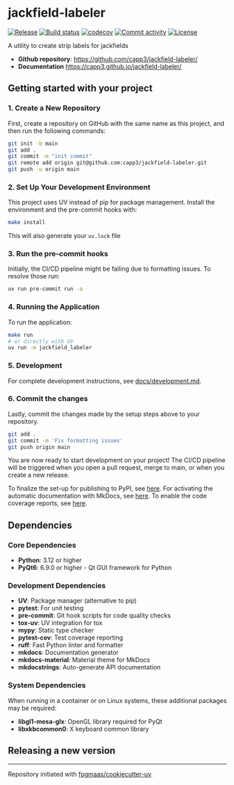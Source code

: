 # jackfield-labeler

[![Release](https://img.shields.io/github/v/release/capp3/jackfield-labeler)](https://img.shields.io/github/v/release/capp3/jackfield-labeler)
[![Build status](https://img.shields.io/github/actions/workflow/status/capp3/jackfield-labeler/main.yml?branch=main)](https://github.com/capp3/jackfield-labeler/actions/workflows/main.yml?query=branch%3Amain)
[![codecov](https://codecov.io/gh/capp3/jackfield-labeler/branch/main/graph/badge.svg)](https://codecov.io/gh/capp3/jackfield-labeler)
[![Commit activity](https://img.shields.io/github/commit-activity/m/capp3/jackfield-labeler)](https://img.shields.io/github/commit-activity/m/capp3/jackfield-labeler)
[![License](https://img.shields.io/github/license/capp3/jackfield-labeler)](https://img.shields.io/github/license/capp3/jackfield-labeler)

A utility to create strip labels for jackfields

- **Github repository**: <https://github.com/capp3/jackfield-labeler/>
- **Documentation** <https://capp3.github.io/jackfield-labeler/>

## Getting started with your project

### 1. Create a New Repository

First, create a repository on GitHub with the same name as this project, and then run the following commands:

```bash
git init -b main
git add .
git commit -m "init commit"
git remote add origin git@github.com:capp3/jackfield-labeler.git
git push -u origin main
```

### 2. Set Up Your Development Environment

This project uses UV instead of pip for package management. Install the environment and the pre-commit hooks with:

```bash
make install
```

This will also generate your `uv.lock` file

### 3. Run the pre-commit hooks

Initially, the CI/CD pipeline might be failing due to formatting issues. To resolve those run:

```bash
uv run pre-commit run -a
```

### 4. Running the Application

To run the application:

```bash
make run
# or directly with UV
uv run -m jackfield_labeler
```

### 5. Development

For complete development instructions, see [docs/development.md](docs/development.md).

### 6. Commit the changes

Lastly, commit the changes made by the setup steps above to your repository.

```bash
git add .
git commit -m 'Fix formatting issues'
git push origin main
```

You are now ready to start development on your project!
The CI/CD pipeline will be triggered when you open a pull request, merge to main, or when you create a new release.

To finalize the set-up for publishing to PyPI, see [here](https://fpgmaas.github.io/cookiecutter-uv/features/publishing/#set-up-for-pypi).
For activating the automatic documentation with MkDocs, see [here](https://fpgmaas.github.io/cookiecutter-uv/features/mkdocs/#enabling-the-documentation-on-github).
To enable the code coverage reports, see [here](https://fpgmaas.github.io/cookiecutter-uv/features/codecov/).

## Dependencies

### Core Dependencies

- **Python**: 3.12 or higher
- **PyQt6**: 6.9.0 or higher - Qt GUI framework for Python

### Development Dependencies

- **UV**: Package manager (alternative to pip)
- **pytest**: For unit testing
- **pre-commit**: Git hook scripts for code quality checks
- **tox-uv**: UV integration for tox
- **mypy**: Static type checker
- **pytest-cov**: Test coverage reporting
- **ruff**: Fast Python linter and formatter
- **mkdocs**: Documentation generator
- **mkdocs-material**: Material theme for MkDocs
- **mkdocstrings**: Auto-generate API documentation

### System Dependencies

When running in a container or on Linux systems, these additional packages may be required:

- **libgl1-mesa-glx**: OpenGL library required for PyQt
- **libxkbcommon0**: X keyboard common library

## Releasing a new version

---

Repository initiated with [fpgmaas/cookiecutter-uv](https://github.com/fpgmaas/cookiecutter-uv).
